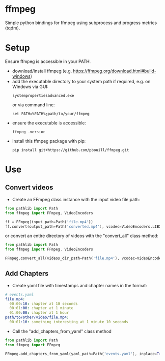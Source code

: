 # ffmpeg
Simple python bindings for ffmpeg using subprocess and progress metrics (tqdm).

# Setup
Ensure ffmpeg is accessible in your PATH.
- download/install ffmpeg (e.g. https://ffmpeg.org/download.html#build-windows)
- add the executable directory to your system path if required, e.g. on Windows via GUI:
  ```
  systempropertiesadvanced.exe
  ```
  or via command line:
  ```
  set PATH=%PATH%;path/to/your/ffmpeg
  ```
- ensure the executable is accessible:
  ```
  ffmpeg -version
  ```
- install this ffmpeg package with pip:
  ```
  pip install git+https://github.com/pbouill/ffmpeg.git
  ```

# Use
## Convert videos
- Create an FFmpeg class instance with the input video file path:
```python
from pathlib import Path
from ffmpeg import FFmpeg, VideoEncoders

ff = FFmpeg(input_path=Path('file.mp4'))
ff.convert(output_path=Path('converted.mp4'), vcodec=VideoEncoders.LIBX265, crf=35)
```
or convert an entire directory of videos with the "convert_all" class method:
```python
from pathlib import Path
from ffmpeg import FFmpeg, VideoEncoders

FFmpeg.convert_all(videos_dir_path=Path('file.mp4'), vcodec=VideoEncoders.LIBX265, crf=35)
```


## Add Chapters
- Create yaml file with timestamps and chapter names in the format:
```yaml
# events.yaml
file.mp4:
  00:00:10: chapter at 10 seconds
  00:01:00: chapter at 1 minute
  01:00:00: chapter at 1 hour
path/to/other/video/file.mp4:
  00:01:10: something interesting at 1 minute 10 seconds
```
- Call the "add_chapters_from_yaml" class method
```python
from pathlib import Path
from ffmpeg import FFmpeg

FFmpeg.add_chapters_from_yaml(yaml_path=Path('events.yaml'), inplace=True)
```
